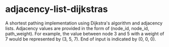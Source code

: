 # adjacency-list-dijkstras

A shortest pathing implementation using Dijkstra's algorithm and adjacency lists.  Adjacency values are provided in the form of (node_id, node_id, path_weight). For example, the value between node 3 and 5 with a weight of 7 would be represented by (3, 5, 7).  End of input is indicated by (0, 0, 0).
